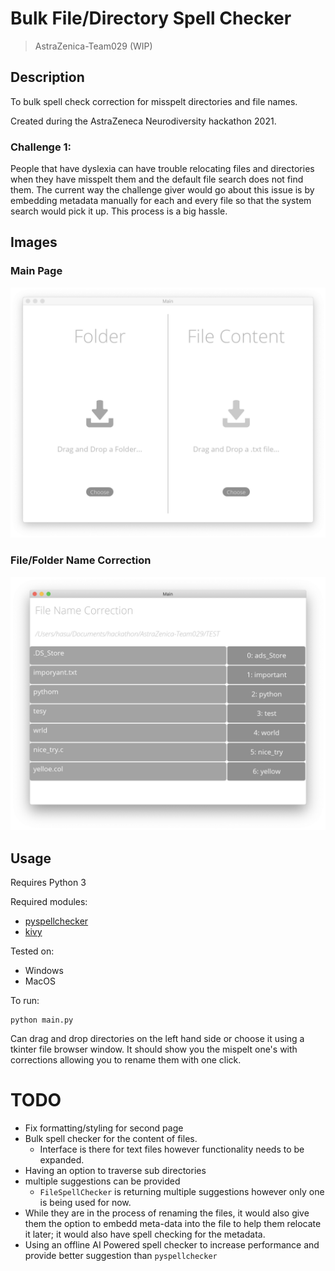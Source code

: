 # Bulk File/Directory Spell Checker

> AstraZenica-Team029 (WIP)

## Description
To bulk spell check correction for misspelt directories and file names.

Created during the AstraZeneca Neurodiversity hackathon 2021.

### Challenge 1:
People that have dyslexia can have trouble relocating files and directories when they have misspelt them and the default file search does not find them.
The current way the challenge giver would go about this issue is by embedding metadata manually for each and every file so that the system search would pick it up. This process is a big hassle.

## Images

### Main Page

<img src="./images/readme/Main_Page.png" alt="Main_Page" style="zoom:50%;" />

### File/Folder Name Correction

<img src="./images/readme/File_Name_Correction_Page.png" alt="File_Name_Correction_Pagee" style="zoom:50%;" />


## Usage

Requires Python 3

Required modules:
- [pyspellchecker](https://pypi.org/project/pyspellchecker/)
- [kivy](https://kivy.org/#home)


Tested on:
- Windows
- MacOS

To run:
```
python main.py
```

Can drag and drop directories on the left hand side or choose it using a tkinter file browser window. It should show you the mispelt one's with corrections allowing you to rename them with one click.

# TODO

- Fix formatting/styling for second page
- Bulk spell checker for the content of files.
  - Interface is there for text files however functionality needs to be expanded.
- Having an option to traverse sub directories  
- multiple suggestions can be provided
  - `FileSpellChecker` is returning multiple suggestions however only one is being used for now.
-  While they are in the process of renaming the files, it would also give them the option to embedd meta-data into the file to help them relocate it later; it would also have spell checking for the metadata.
- Using an offline AI Powered spell checker to increase performance and provide better suggestion than `pyspellchecker`